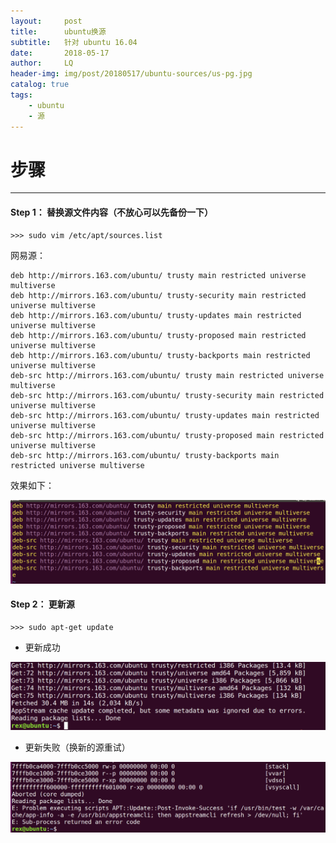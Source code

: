 ```yaml
---
layout:     post
title:      ubuntu换源
subtitle:   针对 ubuntu 16.04
date:       2018-05-17
author:     LQ
header-img: img/post/20180517/ubuntu-sources/us-pg.jpg
catalog: true
tags:
    - ubuntu
    - 源
---
```

# 步骤
---

#### Step 1： 替换源文件内容（不放心可以先备份一下）

```
>>> sudo vim /etc/apt/sources.list
```

网易源：
```
deb http://mirrors.163.com/ubuntu/ trusty main restricted universe multiverse
deb http://mirrors.163.com/ubuntu/ trusty-security main restricted universe multiverse
deb http://mirrors.163.com/ubuntu/ trusty-updates main restricted universe multiverse
deb http://mirrors.163.com/ubuntu/ trusty-proposed main restricted universe multiverse
deb http://mirrors.163.com/ubuntu/ trusty-backports main restricted universe multiverse
deb-src http://mirrors.163.com/ubuntu/ trusty main restricted universe multiverse
deb-src http://mirrors.163.com/ubuntu/ trusty-security main restricted universe multiverse
deb-src http://mirrors.163.com/ubuntu/ trusty-updates main restricted universe multiverse
deb-src http://mirrors.163.com/ubuntu/ trusty-proposed main restricted universe multiverse
deb-src http://mirrors.163.com/ubuntu/ trusty-backports main restricted universe multiverse
```

效果如下：

![replace sources](https://raw.githubusercontent.com/chenup/chenup.github.io/master/img/post/20180517/ubuntu-sources/us-rs.png)

#### Step 2： 更新源

```
>>> sudo apt-get update
```

- 更新成功

![update success](https://raw.githubusercontent.com/chenup/chenup.github.io/master/img/post/20180517/ubuntu-sources/us-us.png)

- 更新失败（换新的源重试）

![update fail](https://raw.githubusercontent.com/chenup/chenup.github.io/master/img/post/20180517/ubuntu-sources/us-uf.png)


